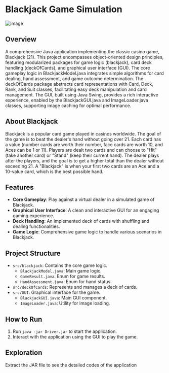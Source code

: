 # Blackjack Game Simulation
![image](https://github.com/IrfanEzani/blackjack-game/assets/59435235/07ea74af-aa4b-4ccc-bb11-09ed3d064076)

## Overview
A comprehensive Java application implementing the classic casino game, Blackjack (21). This project encompasses object-oriented design principles, featuring modularized packages for game logic (blackjack), card deck handling (deckOfCards), and graphical user interface (GUI). The core gameplay logic in BlackjackModel.java integrates simple algorithms for card dealing, hand assessment, and game outcome determination. The deckOfCards package abstracts card representations with Card, Deck, Rank, and Suit classes, facilitating easy deck manipulation and card management. The GUI, built using Java Swing, provides a rich interactive experience, enabled by the BlackjackGUI.java and ImageLoader.java classes, supporting image caching for optimal performance.

## About Blackjack
Blackjack is a popular card game played in casinos worldwide. The goal of the game is to beat the dealer's hand without going over 21. Each card has a value (number cards are worth their number, face cards are worth 10, and Aces can be 1 or 11). Players are dealt two cards and can choose to "Hit" (take another card) or "Stand" (keep their current hand). The dealer plays after the players, and the goal is to get a higher total than the dealer without exceeding 21. A "Blackjack" is when your first two cards are an Ace and a 10-value card, which is the best possible hand.

## Features
- **Core Gameplay**: Play against a virtual dealer in a simulated game of Blackjack.
- **Graphical User Interface**: A clean and interactive GUI for an engaging gaming experience.
- **Deck Handling**: An implemented deck of cards with shuffling and dealing functionalities.
- **Game Logic**: Comprehensive game logic to handle various scenarios in Blackjack.

## Project Structure
- `src/blackjack`: Contains the core game logic.
  - `BlackjackModel.java`: Main game logic.
  - `GameResult.java`: Enum for game results.
  - `HandAssessment.java`: Enum for hand status.
- `src/deckOfCards`: Represents and manages a deck of cards.
- `src/GUI`: Graphical interface for the game.
  - `BlackjackGUI.java`: Main GUI component.
  - `ImageLoader.java`: Utility for image loading.

## How to Run
1. Run `java -jar Driver.jar` to start the application.
2. Interact with the application using the GUI to play the game.

## Exploration
Extract the JAR file to see the detailed codes of the application
